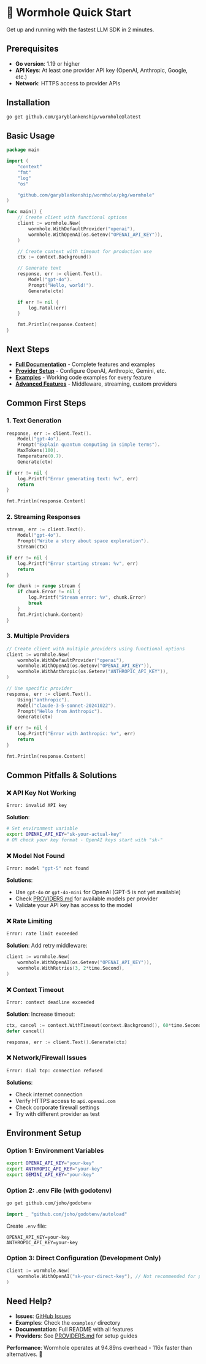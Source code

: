 # 🚀 Wormhole Quick Start

Get up and running with the fastest LLM SDK in 2 minutes.

## Prerequisites

- **Go version**: 1.19 or higher
- **API Keys**: At least one provider API key (OpenAI, Anthropic, Google, etc.)
- **Network**: HTTPS access to provider APIs

## Installation

```bash
go get github.com/garyblankenship/wormhole@latest
```

## Basic Usage

```go
package main

import (
    "context"
    "fmt"
    "log"
    "os"

    "github.com/garyblankenship/wormhole/pkg/wormhole"
)

func main() {
    // Create client with functional options
    client := wormhole.New(
        wormhole.WithDefaultProvider("openai"),
        wormhole.WithOpenAI(os.Getenv("OPENAI_API_KEY")),
    )

    // Create context with timeout for production use
    ctx := context.Background()

    // Generate text
    response, err := client.Text().
        Model("gpt-4o").
        Prompt("Hello, world!").
        Generate(ctx)

    if err != nil {
        log.Fatal(err)
    }

    fmt.Println(response.Content)
}
```

## Next Steps

- **[Full Documentation](../README.md)** - Complete features and examples
- **[Provider Setup](PROVIDERS.md)** - Configure OpenAI, Anthropic, Gemini, etc.
- **[Examples](../examples/)** - Working code examples for every feature
- **[Advanced Features](ADVANCED.md)** - Middleware, streaming, custom providers

## Common First Steps

### 1. Text Generation
```go
response, err := client.Text().
    Model("gpt-4o").
    Prompt("Explain quantum computing in simple terms").
    MaxTokens(100).
    Temperature(0.7).
    Generate(ctx)

if err != nil {
    log.Printf("Error generating text: %v", err)
    return
}

fmt.Println(response.Content)
```

### 2. Streaming Responses
```go
stream, err := client.Text().
    Model("gpt-4o").
    Prompt("Write a story about space exploration").
    Stream(ctx)

if err != nil {
    log.Printf("Error starting stream: %v", err)
    return
}

for chunk := range stream {
    if chunk.Error != nil {
        log.Printf("Stream error: %v", chunk.Error)
        break
    }
    fmt.Print(chunk.Content)
}
```

### 3. Multiple Providers
```go
// Create client with multiple providers using functional options
client := wormhole.New(
    wormhole.WithDefaultProvider("openai"),
    wormhole.WithOpenAI(os.Getenv("OPENAI_API_KEY")),
    wormhole.WithAnthropic(os.Getenv("ANTHROPIC_API_KEY")),
)

// Use specific provider
response, err := client.Text().
    Using("anthropic").
    Model("claude-3-5-sonnet-20241022").
    Prompt("Hello from Anthropic").
    Generate(ctx)

if err != nil {
    log.Printf("Error with Anthropic: %v", err)
    return
}

fmt.Println(response.Content)
```

## Common Pitfalls & Solutions

### ❌ API Key Not Working
```bash
Error: invalid API key
```

**Solution**: 
```bash
# Set environment variable
export OPENAI_API_KEY="sk-your-actual-key"
# OR check your key format - OpenAI keys start with "sk-"
```

### ❌ Model Not Found
```bash
Error: model "gpt-5" not found
```

**Solutions**:
- Use `gpt-4o` or `gpt-4o-mini` for OpenAI (GPT-5 is not yet available)
- Check [PROVIDERS.md](PROVIDERS.md) for available models per provider
- Validate your API key has access to the model

### ❌ Rate Limiting
```bash
Error: rate limit exceeded
```

**Solution**: Add retry middleware:
```go
client := wormhole.New(
    wormhole.WithOpenAI(os.Getenv("OPENAI_API_KEY")),
    wormhole.WithRetries(3, 2*time.Second),
)
```

### ❌ Context Timeout
```bash
Error: context deadline exceeded
```

**Solution**: Increase timeout:
```go
ctx, cancel := context.WithTimeout(context.Background(), 60*time.Second)
defer cancel()

response, err := client.Text().Generate(ctx)
```

### ❌ Network/Firewall Issues
```bash
Error: dial tcp: connection refused
```

**Solutions**:
- Check internet connection
- Verify HTTPS access to `api.openai.com`
- Check corporate firewall settings
- Try with different provider as test

## Environment Setup

### Option 1: Environment Variables
```bash
export OPENAI_API_KEY="your-key"
export ANTHROPIC_API_KEY="your-key"
export GEMINI_API_KEY="your-key"
```

### Option 2: .env File (with godotenv)
```bash
go get github.com/joho/godotenv
```

```go
import _ "github.com/joho/godotenv/autoload"
```

Create `.env` file:
```
OPENAI_API_KEY=your-key
ANTHROPIC_API_KEY=your-key
```

### Option 3: Direct Configuration (Development Only)
```go
client := wormhole.New(
    wormhole.WithOpenAI("sk-your-direct-key"), // Not recommended for production
)
```

## Need Help?

- **Issues**: [GitHub Issues](https://github.com/garyblankenship/wormhole/issues)
- **Examples**: Check the `examples/` directory  
- **Documentation**: Full README with all features
- **Providers**: See [PROVIDERS.md](PROVIDERS.md) for setup guides

**Performance**: Wormhole operates at 94.89ns overhead - 116x faster than alternatives. 🚀
